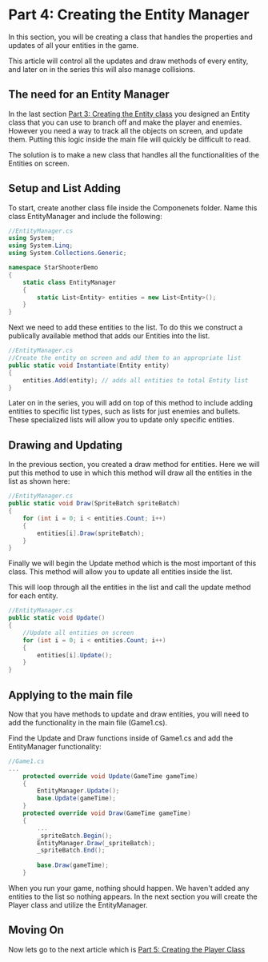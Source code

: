 # Part 4: Creating the Entity Manager
In this section, you will be creating a class that handles the properties and updates of all your entities in the game. 

This article will control all the updates and draw methods of every entity, and later on in the series this will also manage collisions.

## The need for an Entity Manager
In the last section [Part 3: Creating the Entity class](https://github.com/AlexJeter17/MonoGameStarShooter/blob/main/Docs/Articles/3_Part%203%20Creating%20an%20Entity%20class.md) you designed an Entity class that you can use to branch off and make the player and enemies. However you need a way to track all the objects on screen, and update them. Putting this logic inside the main file will quickly be difficult to read.

The solution is to make a new class that handles all the functionalities of the Entities on screen. 

## Setup and List Adding
To start, create another class file inside the Componenets folder. Name this class EntityManager and include the following:

```csharp
//EntityManager.cs
using System;
using System.Linq;
using System.Collections.Generic;

namespace StarShooterDemo
{
    static class EntityManager
    {
        static List<Entity> entities = new List<Entity>();
    }
}
```


Next we need to add these entities to the list. To do this we construct a publically available method that adds our Entities into the list.

```csharp
//EntityManager.cs
//Create the entity on screen and add them to an appropriate list
public static void Instantiate(Entity entity)
{
    entities.Add(entity); // adds all entities to total Entity list
}
```

Later on in the series, you will add on top of this method to include adding entities to specific list types, such as lists for just enemies and bullets. These specialized lists will allow you to update only specific entities.

## Drawing and Updating
In the previous section, you created a draw method for entities. Here we will put this method to use in which this method will draw all the entities in the list as shown here:

```csharp
//EntityManager.cs
public static void Draw(SpriteBatch spriteBatch)
{
    for (int i = 0; i < entities.Count; i++)
    {
        entities[i].Draw(spriteBatch);
    }
}
```

Finally we will begin the Update method which is the most important of this class. This method will allow you to update all entities inside the list. 

This will loop through all the entities in the list and call the update method for each entity.
```csharp
//EntityManager.cs
public static void Update()
{
    //Update all entities on screen
    for (int i = 0; i < entities.Count; i++)
    {
        entities[i].Update();
    }
}
```

## Applying to the main file
Now that you have methods to update and draw entities, you will need to add the functionality in the main file (Game1.cs).

Find the Update and Draw functions inside of Game1.cs and add the EntityManager functionality:

```csharp
//Game1.cs
...
    protected override void Update(GameTime gameTime)
    {
        EntityManager.Update();
        base.Update(gameTime);
    }
    protected override void Draw(GameTime gameTime) 
    {
        ...
        _spriteBatch.Begin();
        EntityManager.Draw(_spriteBatch);
        _spriteBatch.End();
        
        base.Draw(gameTime);
    }
```
When you run your game, nothing should happen. We haven't added any entities to the list so nothing appears. In the next section you will create the Player class and utilize the EntityManager.

## Moving On

Now lets go to the next article which is [Part 5: Creating the Player Class](https://github.com/AlexJeter17/MonoGameStarShooter/blob/main/Docs/Articles/5_Part%205%20Creating%20the%20Player.md)
